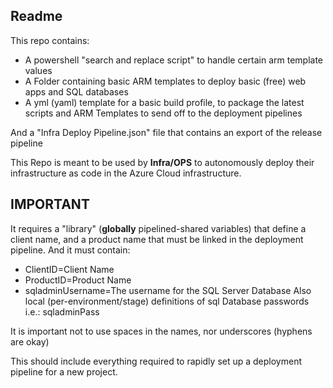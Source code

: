 ## Readme

This repo contains: 

 - A powershell "search and replace script" to handle certain arm template values 
 - A Folder containing basic ARM templates to deploy basic (free) web apps and SQL databases
 - A yml (yaml) template for a basic build profile, to package the latest scripts and ARM Templates to send off to the deployment pipelines

And a "Infra Deploy Pipeline.json" file that contains an export of the release pipeline

This Repo is meant to be used by **Infra/OPS** to autonomously deploy their infrastructure as code in the Azure Cloud infrastructure.

## IMPORTANT
It requires a "library" (**globally** pipelined-shared variables) that define a client name, and a product name that must be linked in the deployment pipeline. And it must contain:
 - ClientID=Client Name 
 - ProductID=Product Name
 - sqladminUsername=The username for the SQL Server Database
Also local (per-environment/stage) definitions of sql Database passwords
i.e.: sqladminPass

It is important not to use spaces in the names, nor underscores (hyphens are okay)

This should include everything required to rapidly set up a deployment pipeline for a new project.

